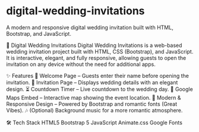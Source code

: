 # digital-wedding-invitations
A modern and responsive digital wedding invitation built with HTML, Bootstrap, and JavaScript.

📌 Digital Wedding Invitations
Digital Wedding Invitations is a web-based wedding invitation project built with HTML, CSS (Bootstrap), and JavaScript.
It is interactive, elegant, and fully responsive, allowing guests to open the invitation on any device without the need for additional apps.

✨ Features
📖 Welcome Page – Guests enter their name before opening the invitation.
💍 Invitation Page – Displays wedding details with an elegant design.
⏳ Countdown Timer – Live countdown to the wedding day.
📍 Google Maps Embed – Interactive map showing the event location.
🎨 Modern & Responsive Design – Powered by Bootstrap and romantic fonts (Great Vibes).
🎶 (Optional) Background music for a more romantic atmosphere.

🛠️ Tech Stack
HTML5
Bootstrap 5
JavaScript
Animate.css
Google Fonts
